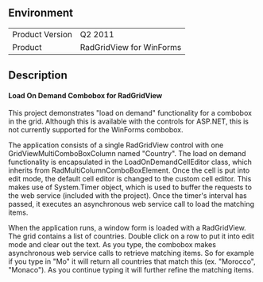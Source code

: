 ## Environment
<table>
	<tr>
		<td>Product Version</td>
		<td>Q2 2011</td>
	</tr>
	<tr>
		<td>Product</td>
		<td>RadGridView for WinForms</td>
	</tr>
</table>


## Description 

#### Load On Demand Combobox for RadGridView

This project demonstrates "load on demand" functionality for a combobox in the grid.  Although this is available with the controls for ASP.NET, this is not currently supported for the WinForms combobox.

The application consists of a single RadGridView control with one GridViewMultiComboBoxColumn named "Country".  The load on demand functionality is encapsulated in the LoadOnDemandCellEditor class, which inherits from RadMultiColumnComboBoxElement.  Once the cell is put into edit mode, the default cell editor is changed to the custom cell editor.  This makes use of System.Timer object, which is used to buffer the requests to the web service (included with the project).  Once the timer's interval has passed, it executes an asynchronous web service call to load the matching items.

When the application runs, a window form is loaded with a RadGridView. The grid contains a list of countries.  Double click on a row to put it into edit mode and clear out the text.  As you type, the combobox makes asynchronous web service calls to retrieve matching items.  So for example if you type in "Mo" it will return all countries that match this (ex. "Morocco", "Monaco").  As you continue typing it will further refine the matching items.
